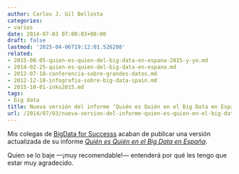 ```yaml
---
author: Carlos J. Gil Bellosta
categories:
- varios
date: 2014-07-03 07:00:03+00:00
draft: false
lastmod: '2025-04-06T19:12:01.526208'
related:
- 2015-08-05-quien-es-quien-del-big-data-en-espana-2015-y-yo.md
- 2014-02-25-quien-es-quien-del-big-data-en-espana.md
- 2012-07-18-conferencia-sobre-grandes-datos.md
- 2012-12-18-infografia-sobre-big-data-spain.md
- 2015-10-01-inks2015.md
tags:
- big data
title: Nueva versión del informe ‘Quién es Quién en el Big Data en España’
url: /2014/07/03/nueva-version-del-informe-quien-es-quien-en-el-big-data-en-espana/
---
```


Mis colegas de [BigData for Successs](http://bigdata4success.com/) acaban de publicar una versión actualizada de su informe [_Quién es Quién en el Big Data en España_](http://bigdata4success.com/informe-quien-es-quien-en-el-big-data-en-espana/).

Quien se lo baje —¡muy recomendable!— entenderá por qué les tengo que estar muy agradecido.
